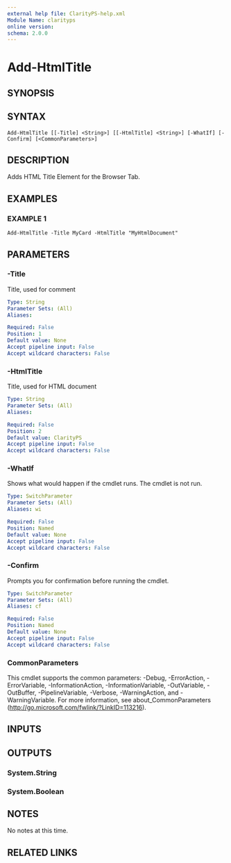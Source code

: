 ```yaml
---
external help file: ClarityPS-help.xml
Module Name: clarityps
online version:
schema: 2.0.0
---
```


# Add-HtmlTitle

## SYNOPSIS

## SYNTAX

```
Add-HtmlTitle [[-Title] <String>] [[-HtmlTitle] <String>] [-WhatIf] [-Confirm] [<CommonParameters>]
```

## DESCRIPTION
Adds HTML Title Element for the Browser Tab.

## EXAMPLES

### EXAMPLE 1
```
Add-HtmlTitle -Title MyCard -HtmlTitle "MyHtmlDocument"
```

## PARAMETERS

### -Title
Title, used for comment

```yaml
Type: String
Parameter Sets: (All)
Aliases:

Required: False
Position: 1
Default value: None
Accept pipeline input: False
Accept wildcard characters: False
```

### -HtmlTitle
Title, used for HTML document

```yaml
Type: String
Parameter Sets: (All)
Aliases:

Required: False
Position: 2
Default value: ClarityPS
Accept pipeline input: False
Accept wildcard characters: False
```

### -WhatIf
Shows what would happen if the cmdlet runs.
The cmdlet is not run.

```yaml
Type: SwitchParameter
Parameter Sets: (All)
Aliases: wi

Required: False
Position: Named
Default value: None
Accept pipeline input: False
Accept wildcard characters: False
```

### -Confirm
Prompts you for confirmation before running the cmdlet.

```yaml
Type: SwitchParameter
Parameter Sets: (All)
Aliases: cf

Required: False
Position: Named
Default value: None
Accept pipeline input: False
Accept wildcard characters: False
```

### CommonParameters
This cmdlet supports the common parameters: -Debug, -ErrorAction, -ErrorVariable, -InformationAction, -InformationVariable, -OutVariable, -OutBuffer, -PipelineVariable, -Verbose, -WarningAction, and -WarningVariable.
For more information, see about_CommonParameters (http://go.microsoft.com/fwlink/?LinkID=113216).

## INPUTS

## OUTPUTS

### System.String

### System.Boolean

## NOTES
No notes at this time.

## RELATED LINKS

